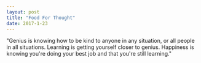 ```yaml
---
layout: post
title: "Food For Thought"
date: 2017-1-23
---
```

"Genius is knowing how to be kind to anyone in any situation, or all people in all situations. Learning is getting yourself closer to genius. Happiness is knowing you're doing your best job and that you're still learning."
